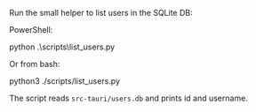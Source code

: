 Run the small helper to list users in the SQLite DB:

PowerShell:

python .\scripts\list_users.py

Or from bash:

python3 ./scripts/list_users.py

The script reads `src-tauri/users.db` and prints id and username.
